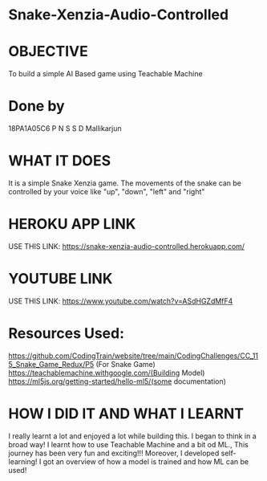 # Snake-Xenzia-Audio-Controlled

# OBJECTIVE
To build a simple AI Based game using Teachable Machine
# Done by
18PA1A05C6 P N S S D Mallikarjun

# WHAT IT DOES

It is a simple Snake Xenzia game. The movements of the snake can be controlled by your voice like "up", "down", "left" and "right"

# HEROKU APP LINK
USE THIS LINK: https://snake-xenzia-audio-controlled.herokuapp.com/

# YOUTUBE LINK
USE THIS LINK: https://www.youtube.com/watch?v=ASdHGZdMfF4


# Resources Used:
https://github.com/CodingTrain/website/tree/main/CodingChallenges/CC_115_Snake_Game_Redux/P5 (For Snake Game) <br />
https://teachablemachine.withgoogle.com/(Building Model) <br />
https://ml5js.org/getting-started/hello-ml5/(some documentation) <br />

# HOW I DID IT AND WHAT I LEARNT
I really learnt a lot and enjoyed a lot while building this. I began to think in a broad way! I learnt how  to use Teachable Machine and a bit od ML., This journey has been very fun and exciting!!! Moreover, I developed self-learning!
I got an overview of how a model is trained and how ML can be used!
